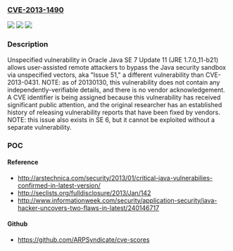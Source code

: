 ### [CVE-2013-1490](https://cve.mitre.org/cgi-bin/cvename.cgi?name=CVE-2013-1490)
![](https://img.shields.io/static/v1?label=Product&message=n%2Fa&color=blue)
![](https://img.shields.io/static/v1?label=Version&message=n%2Fa&color=blue)
![](https://img.shields.io/static/v1?label=Vulnerability&message=n%2Fa&color=brighgreen)

### Description

Unspecified vulnerability in Oracle Java SE 7 Update 11 (JRE 1.7.0_11-b21) allows user-assisted remote attackers to bypass the Java security sandbox via unspecified vectors, aka "Issue 51," a different vulnerability than CVE-2013-0431.  NOTE: as of 20130130, this vulnerability does not contain any independently-verifiable details, and there is no vendor acknowledgement. A CVE identifier is being assigned because this vulnerability has received significant public attention, and the original researcher has an established history of releasing vulnerability reports that have been fixed by vendors.  NOTE: this issue also exists in SE 6, but it cannot be exploited without a separate vulnerability.

### POC

#### Reference
- http://arstechnica.com/security/2013/01/critical-java-vulnerabilies-confirmed-in-latest-version/
- http://seclists.org/fulldisclosure/2013/Jan/142
- http://www.informationweek.com/security/application-security/java-hacker-uncovers-two-flaws-in-latest/240146717

#### Github
- https://github.com/ARPSyndicate/cve-scores

